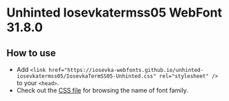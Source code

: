 # Unhinted Iosevkatermss05 WebFont 31.8.0

## How to use

- Add `<link href="https://iosevka-webfonts.github.io/unhinted-iosevkatermss05/IosevkaTermSS05-Unhinted.css" rel="stylesheet" />` to your `<head>`.
- Check out the [CSS file](./IosevkaTermSS05-Unhinted.css) for browsing the name of font family.
